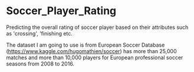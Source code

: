 # Soccer_Player_Rating

Predicting the overall rating of soccer player based on their attributes such as 'crossing', 'finishing etc.

The dataset I am going to use is from European Soccer Database (https://www.kaggle.com/hugomathien/soccer) has more than 25,000 matches and more than 10,000 players for European professional soccer seasons from 2008 to 2016.
